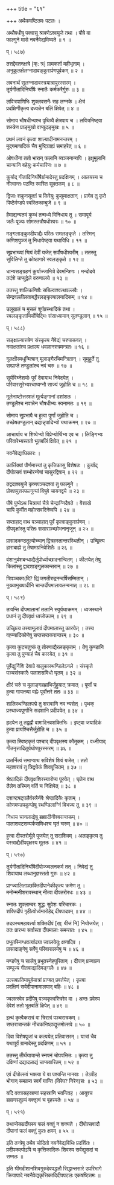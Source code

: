 +++
title = "६१"

+++
अथैकषष्टितमः पटलः ।   

अथौषधीषु पक्वासु श्रावणेऽश्वयुजे तथा । पौषे वा   
फाल्गुने मासे नवनैवेद्यमिष्यते ॥ १ ॥   

प्। ५८७)   

तत्तद्दैवतनक्षत्रे [क्: त्र] ग्रामकर्ता महीभृताम् ।   
अनुकूलर्क्षलग्नादावङ्कुरार्पणपूर्वकम् ॥ २ ॥   

लवनार्थं सुलग्नादावस्त्रयात्रापुरस्सरम् ।   
तूर्यगीतादिनिर्घोषैः स्नातैः कर्मकरैर्गुरुः ॥ ३ ॥   

लवित्रपाणिभिः शुक्लवसनैः सह लग्नके । क्षेत्रं   
प्रदक्षिणीकृत्य दध्यन्नेन बलिं क्षिपेत् ॥ ४ ॥   

सोमाय चौषधीभ्यश्च पृथिव्यै क्षेत्रपाय च । लवित्रमिष्ट्वा   
शस्त्रेण प्राङ्मुखो वाप्युदङ्मुखः ॥ ५ ॥   

प्रथमं लवनं कृत्वा शाल्यादीनामनन्तरम् ।   
मुद्गमाषादिकं चैव मुष्टिग्राह्यं समाहरेत् ॥ ६ ॥   

ओषधीनां ततो भारान् फलानि व्यञ्जनान्यपि । इक्षुमूलानि   
चान्यानि वहेयुः कर्मचारिणः ॥ ७ ॥   

कुर्याद् गीतादिनिर्घोषैर्ग्रामादेस्तु प्रदक्षिणम् । आलयस्य च   
नीत्वान्तः पठन्ति स्वस्ति सूक्तकम् ॥ ८ ॥   

द्विजाः शकुनसूक्तं च किरेयुः कुसुमाक्षतान् । प्रागेव तु कृते   
पिष्टैर्मण्डपे स्वस्तिकाम्बुजे ॥ ९ ॥   

हैमाद्यन्यतमं कुम्भं तन्मध्ये विनिधाय तु । समापूर्य   
जलैः पूज्यः सोमस्तत्रौषधीश्वरः ॥ १० ॥   

मङ्गलाङ्कुरदीपाद्यैः परितः समलङ्कृते । तस्मिन्   
कणिशपुञ्जं तु निधायेष्ट्वा यथाविधि ॥ ११ ॥   

सुप्रभाख्यां श्रियं देवीं यजेत् सर्वौषधीश्वरीम् । ततस्तु   
सुविलिप्ते तु कोष्ठागारे स्वलङ्कृते ॥ १२ ॥   

धान्यसङ्ग्रहणं कुर्याज्जामित्रे देवमन्त्रिणः । मन्दोदये   
तदंशे चाप्युद्वेले वरुणालये ॥ १३ ॥   

ततस्तु शालिकणिशैः सबिल्वाश्वत्थपल्लवैः ।   
सेन्द्रवल्लीलताबद्धैरलङ्कृत्यालयादिकम् ॥ १४ ॥   

उलूखलं च मुसलं शूर्पप्रस्थादिकं तथा ।   
स्वलङ्कृताभिर्योषिद्भिः संसाध्यामान् सुतण्डुलान् ॥ १५ ॥   

प्। ५८८)   

सङ्क्षाल्यास्त्रेण संस्कृत्य नैवेद्यं चरुपाकवत् ।   
नवाक्षतांश्च प्रक्षाल्य धवलानस्त्रमन्त्रतः ॥ १६ ॥   

गुलक्षीरमधून्मिश्रान् मूलाङ्गैरभिमन्त्रितान् । सुमुहूर्ते तु   
सम्प्राप्ते तण्डुलांश्च नवं चरु ॥ १७ ॥   

सूर्यविघ्नेशयोः पूर्वं देवायाथ निवेदयेत् ।   
परिवारसुरेभ्यश्चाप्यग्नौ साज्यं जुहोति च ॥ १८ ॥   

मूलेनाष्टोत्तरशतं मूर्त्यङ्गानां दशांशतः ।   
तण्डुलैश्च नवान्नेन चौषधीभ्यः स्वनामतः ॥ १९ ॥   

सोमाय सुप्रभायै च हुत्वा पूर्णां जुहोति च ।   
तच्छेषतण्डुलान् दद्यान्नृपादिभ्यो यथाक्रमम् ॥ २० ॥   

आचार्याय च शिष्येभ्यो विप्रेभ्योर्थिभ्य एव च । लिङ्गिभ्यः   
परिवारेभ्यस्ततो भूतबलिं क्षिपेत् ॥ २१ ॥   

नवनैवेद्याधिकारः ।   

कार्त्तिक्यां पौर्णमास्यां तु कृत्तिकासु विशेषतः । कुर्याद्   
दीपोत्सवं शम्भोरन्येषां चासुरद्विषाम् ॥ २२ ॥   

तद्वदाश्वयुजे कृष्णपञ्चदश्यां तु फाल्गुने ।   
प्रोक्तमुत्तरफल्गुन्यां विषुवे चायनद्वये ॥ २३ ॥   

पौषे पुष्येऽथ चित्रायां चैत्रे चेन्द्राग्निदैवते । वैशाखे   
चापि कुर्वीत महोत्सवदिनेष्वपि ॥ २४ ॥   

सप्ताहाद् वाथ पञ्चाहात् पूर्वं कृत्वाङ्कुरार्पणम् ।   
दीपवृक्षांस्तु परितः ससाराञ्च्छोभनानृजून् ॥ २५ ॥   

प्रासादकण्ठतुल्योच्चान् द्वित्रहस्तान्तरस्थितीन् । उच्छ्रित्य   
हाराबाह्ये तु तेषामग्रनिवेशितैः ॥ २६ ॥   

वंशानुवंशबन्धाद्यैर्लुपोर्ध्वाच्छादनान्वितम् । कीलयेत् तेषु   
किलांस्तु द्वादशाङ्गुलकान्तरान् ॥ २७ ॥   

त्रिपञ्चका(दि? द्रि)जगतीरुद्रनन्दर्षिसम्मितान् ।   
मुख्यामुख्यादीनि चान्तर्दीपमालावलम्बनात् ॥ २८ ॥   

प्। ५८९)   

तावन्ति दीपमालानां तलानि स्युर्यथाक्रमम् । ध्वजस्थाने   
प्रधानं तु दीपवृक्षं ध्वजोन्नतम् ॥ २९ ॥   

उच्छ्रित्य तस्यामूलाग्रं दीपमालास्तु कारयेत् । तस्य   
वह्न्यादिकोणेषु सप्तसप्तकरान्तरम् ॥ ३० ॥   

कृत्वा कूटचतुष्कं तु तोरणाद्यैरलङ्कृतम् । तेषु कुण्डानि   
कृत्वा तु पुण्याहं चैव कारयेत् ॥ ३१ ॥   

पूर्वेद्युर्निशि देवाग्रे वालुकास्थण्डिलेऽनले । संस्कृते   
पञ्चसंस्कारैः पलाशसमिधो घृतम् ॥ ३२ ॥   

क्षीरं चरुं च मूलाङ्गब्रह्मभिर्जुहुयात् क्रमात् । पूर्णां च   
हुत्वा गायत्त्र्या वह्नेः पूर्वोत्तरे ततः ॥ ३३ ॥   

शालिस्थण्डिलपद्मे तु शरावाणि नव न्यसेत् । पृथक्   
प्रस्थाज्यपूर्णानि सदशानि प्रदीपयेत् ॥ ३४ ॥   

हृदयेन तु तद्वह्नौ वामादिनवशक्तिभिः । इष्ट्वा जयादिकं   
हुत्वा प्रायश्चित्तैर्जुहोति च ॥ ३५ ॥   

कृत्वा स्विष्टकृतं पश्चाद् दीपवृक्षस्य कौतुकम् । वध्नीयाद्   
गीतनृत्तादितूर्यघोषपुरस्सरम् ॥ ३६ ॥   

प्रातर्नित्यं समाप्याथ सविशेषं शिवं यजेत् । ततो   
महाशरावं तु त्रिद्व्येकं शिवपूजितम् ॥ ३७ ॥   

श्रेष्ठादिकं दीपवृक्षशिरस्यारोप्य पूरयेत् । घृतेन वाथ   
तैलेन तस्मिन् वर्ति च निक्षिपेत् ॥ ३८ ॥   

दशाष्टषट्पलैर्वस्त्रैर्नवैः श्रेष्ठादिकैः कृताम् ।   
कोणमण्डपकुण्डेषु स्थण्डिलाग्निं विभज्य तु ॥ ३९ ॥   

निधाय चानलाद्येषु ब्रह्मादीनीश्वरान्तकम् ।   
पालाशवटशम्यर्कसमिधश्च घृतं चरुम् ॥ ४० ॥   

हुत्वा दीपतरोर्मूले पूजयेत् तु सदाशिवम् । अलङ्कृत्य तु   
वस्त्राद्यैर्दीपवृक्षस्य मूलतः ॥ ४१ ॥   

प्। ५९०)   

तूर्यगीतादिनिर्घोषैर्दीपोज्ज्वलनकर्म तत् । निवेद्यं तु   
शिवायाथ लब्धानुज्ञस्ततो गुरुः ॥ ४२ ॥   

प्राग्ज्वालिताञ्छक्तिदीपानेकीकृत्य क्रमेण तु ।   
मनोन्मनीशरावस्थान् नीत्वा दीपतरोरधः ॥ ४३ ॥   

स्नातः शुक्लाम्बरः शुद्धः सुवेशः परिचारकः ।   
शक्तिदीपं गृहीत्वोर्ध्वमारोहेद् दीपपादपम् ॥ ४४ ॥   

तदग्रस्थमहावर्त्या शक्तिदीपं [ख्: बीजं नि] नियोजयेत् ।   
ततः प्रारभ्य सर्वास्ता दीपमालाः समन्ततः ॥ ४५ ॥   

प्रभूतस्निग्धवर्त्याढ्या ज्वालयेयुः क्षणादिव ।   
प्रासादाङ्गेषु सर्वेषु परिवारालयेषु च ॥ ४६ ॥   

मण्डपेषु च सालेषु प्रभूतस्नेहपूरितान् । दीपान् प्रज्वाल्य   
सम्पूज्य गीतवाद्यादिमङ्गलैः ॥ ४७ ॥   

उत्सवप्रतिमापूर्वयात्रां प्राग्वत् प्रवर्तयेत् । कृत्वा   
प्रदक्षिणं सर्वदीपानामालयाद् बहिः ॥ ४८ ॥   

ज्वलत्स्वेव प्रदीपेषु पञ्चकृत्वस्त्रिरेव वा । अन्तः प्रवेश्य   
देवेशं ततो भूतबलिं क्षिपेत् ॥ ४९ ॥   

इत्थं कृत्वैकरात्रं वा त्रिरात्रं पञ्चरात्रकम् ।   
सप्तरात्रान्तकं नीचकनिष्ठाद्युत्तमोत्सवे ॥ ५० ॥   

दिवा विशेषपूजां च कल्पयेत् प्रतिवासरम् । यात्रां चैव   
यथापूर्वं ग्रामादेस्तु प्रदक्षिणम् ॥ ५१ ॥   

ततस्तु तीर्थयात्रान्ते स्नपनं चोपपत्तितः । कृत्वा तु   
दक्षिणां दद्यादन्नाद्यं चाप्यवारितम् ॥ ५२ ॥   

एवं दीपोत्सवं भक्त्या ये वा पश्यन्ति मानवाः । तेऽपीह   
भोगान् सम्प्राप्य स्वर्गं यान्ति (विरेप? निरेन)सः ॥ ५३ ॥   

यदि वक्त्रसहस्राणां सहस्राणि भवन्त्विह । आयुश्च   
ब्रह्मणस्तुल्यं वक्तृत्वं च बृहस्पतेः ॥ ५४ ॥   

प्। ५९१)   

तथाप्येकप्रदीपस्य फलं वक्तुं न शक्यते । दीपोत्सवादौ   
दीपानां फलं वक्तुं कुतः क्षमम् ॥ ५५ ॥   

इति तन्त्रेषु तथैव चोदितो नवनैवेद्यविधिः प्रदर्शितः ।   
प्रदीपकल्पोऽपि च कृत्तिकादिकः शिवस्य सर्वद्युसदां च   
सम्मतः ॥   

इति श्रीमदीशानशिवगुरुदेवपद्धतौ सिद्धान्तसारे उपरिभागे   
क्रियापादे नवनैवेद्यकृत्तिकादिदीपपटलः एकषष्टितमः ॥   
